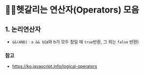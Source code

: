 # 🤷‍♂️헷갈리는 연산자(Operators) 모음

## 1. 논리연산자
- ```&&(AND)``` : ```a && b```(a와 b가 모두 참일 때 ```true```반환, 그 외는 ```false``` 반환)

### 참고
- https://ko.javascript.info/logical-operators
